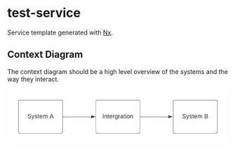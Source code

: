 # test-service

Service template generated with [Nx](https://nx.dev).

## Context Diagram

The context diagram should be a high level overview of the systems and the way they interact.

![Sample Context Diagram](docs/sample-context-diagram.png)
